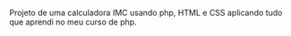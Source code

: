 Projeto de uma calculadora IMC usando php, HTML e CSS aplicando tudo que aprendi no meu curso de php.

